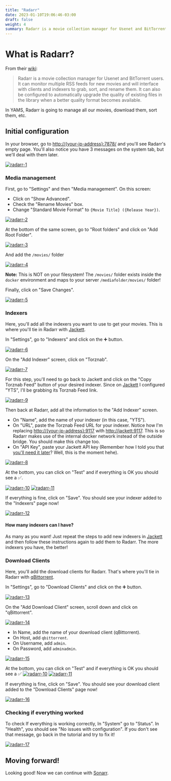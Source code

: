 ```yaml
---
title: "Radarr"
date: 2023-01-10T19:06:46-03:00
draft: false
weight: 4
summary: Radarr is a movie collection manager for Usenet and BitTorrent users. It can monitor multiple RSS feeds for new movies and will interface with clients and indexers to grab, sort, and rename them. It can also be configured to automatically upgrade the quality of existing files in the library when a better quality format becomes available.
---
```


# What is Radarr?

From their [wiki](https://wiki.servarr.com/radarr):

> Radarr is a movie collection manager for Usenet and BitTorrent users. It can monitor multiple RSS feeds for new movies and will interface with clients and indexers to grab, sort, and rename them. It can also be configured to automatically upgrade the quality of existing files in the library when a better quality format becomes available.

In YAMS, Radarr is going to manage all our movies, download them, sort them, etc.

## Initial configuration

In your browser, go to [http://{your-ip-address}:7878/]() and you'll see Radarr's empty page. You'll also notice you have 3 messages on the system tab, but we'll deal with them later.

[![radarr-1](/pics/radarr-1.png)](/pics/radarr-1.png)

### Media management

First, go to "Settings" and then "Media management". On this screen: 
- Click on "Show Advanced".
- Check the "Rename Movies" box.
- Change "Standard Movie Format" to `{Movie Title} ({Release Year})`.

[![radarr-2](/pics/radarr-2.png)](/pics/radarr-2.png)

At the bottom of the same screen, go to "Root folders" and click on "Add Root Folder".

[![radarr-3](/pics/radarr-3.png)](/pics/radarr-3.png)

And add the `/movies/` folder

[![radarr-4](/pics/radarr-4.png)](/pics/radarr-4.png)

**Note:** This is NOT on your filesystem! The `/movies/` folder exists inside the `docker` environment and maps to your server `/mediafolder/movies/` folder!

Finally, click on "Save Changes".

[![radarr-5](/pics/radarr-5.png)](/pics/radarr-5.png)

### Indexers

Here, you'll add all the indexers you want to use to get your movies. This is where you'll tie in Radarr with [Jackett](/config/jackett).

In "Settings", go to "Indexers" and click on the ➕ button.

[![radarr-6](/pics/radarr-6.png)](/pics/radarr-6.png)

On the "Add Indexer" screen, click on "Torznab".

[![radarr-7](/pics/radarr-7.png)](/pics/radarr-7.png)

For this step, you'll need to go back to Jackett and click on the "Copy Torznab Feed" button of your desired indexer. Since on [Jackett](/config/jackett) I configured "YTS", I'll be grabbing its Torznab Feed link.

[![radarr-9](/pics/radarr-9.png)](/pics/radarr-9.png)

Then back at Radarr, add all the information to the "Add Indexer" screen. 

- On "Name", add the name of your indexer (in this case, "YTS").
- On "URL", paste the Torznab Feed URL for your indexer. Notice how I'm replacing [http://{your-ip-address}:9117]() with [http://jackett:9117](). This is so Radarr makes use of the internal docker network instead of the outside bridge. You should make this change too.
- On "API Key", paste your Jackett API key (Remember how I told you that [you'll need it later](/config/jackett/#dont-forget-to-grab-your-api-key)? Well, this is the moment hehe).

[![radarr-8](/pics/radarr-8.png)](/pics/radarr-8.png)

At the bottom, you can click on "Test" and if everything is OK you should see a ✅.

[![radarr-10](/pics/radarr-10.png)](/pics/radarr-10.png)
[![radarr-11](/pics/radarr-11.png)](/pics/radarr-11.png)

If everything is fine, click on "Save". You should see your indexer added to the "Indexers" page now!

[![radarr-12](/pics/radarr-12.png)](/pics/radarr-12.png)

#### How many indexers can I have?

As many as you want! Just repeat the steps to add new indexers in [Jackett](/config/jackett) and then follow these instructions again to add them to Radarr. The more indexers you have, the better!

### Download Clients

Here, you'll add the download clients for Radarr. That's where you'll tie in Radarr with [qBittorrent](/config/qbittorrent).

In "Settings", go to "Download Clients" and click on the ➕ button.

[![radarr-13](/pics/radarr-13.png)](/pics/radarr-13.png)

On the "Add Download Client" screen, scroll down and click on "qBittorrent".

[![radarr-14](/pics/radarr-14.png)](/pics/radarr-14.png)

- In Name, add the name of your download client (qBittorrent).
- On Host, add `qbittorrent`.
- On Username, add `admin`.
- On Password, add `adminadmin`.

[![radarr-15](/pics/radarr-15.png)](/pics/radarr-15.png)

At the bottom, you can click on "Test" and if everything is OK you should see a ✅ 
[![radarr-10](/pics/radarr-10.png)](/pics/radarr-10.png)
[![radarr-11](/pics/radarr-11.png)](/pics/radarr-11.png)

If everything is fine, click on "Save". You should see your download client added to the "Download Clients" page now!

[![radarr-16](/pics/radarr-16.png)](/pics/radarr-16.png)

### Checking if everything worked

To check If everything is working correctly, In "System" go to "Status". In "Health", you should see "No issues with configuration". If you don't see that message, go back in the tutorial and try to fix it!

[![radarr-17](/pics/radarr-17.png)](/pics/radarr-17.png)

## Moving forward!

Looking good! Now we can continue with [Sonarr](/config/sonarr).
